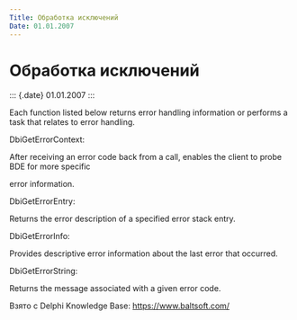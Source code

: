 ```yaml
---
Title: Обработка исключений
Date: 01.01.2007
---
```



Обработка исключений
====================

::: {.date}
01.01.2007
:::

Each function listed below returns error handling information or
performs a task that relates to error handling.

DbiGetErrorContext:

After receiving an error code back from a call, enables the client to
probe BDE for more specific

error information.

DbiGetErrorEntry:

Returns the error description of a specified error stack entry.

DbiGetErrorInfo:

Provides descriptive error information about the last error that
occurred.

DbiGetErrorString:

Returns the message associated with a given error code.

Взято с Delphi Knowledge Base: <https://www.baltsoft.com/>
